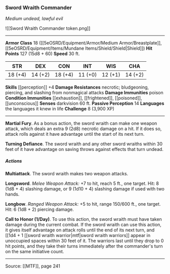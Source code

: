 ### Sword Wraith Commander
_Medium undead, lawful evil_

![[Sword Wraith Commander token.png]]




---

**Armor Class** 18 ([[5eOSRD/Equipment/Armor/Medium Armor/Breastplate]], [[5eOSRD/Equipment/Items/Mundane Items/Shield/Shield|Shield]])
**Hit Points** 127 (15d8 + 60)
**Speed** 30 ft.

| STR     | DEX     | CON     | INT     | WIS     | CHA     |
|---------|---------|---------|---------|---------|---------|
| 18 (+4) | 14 (+2) | 18 (+4) | 11 (+0) | 12 (+1) | 14 (+2) |

**Skills** [[perception]] +4
**Damage Resistances** necrotic; bludgeoning, piercing, and slashing from nonmagical attacks
**Damage Immunities** poison
**Condition Immunities** [[exhaustion]], [[frightened]], [[poisoned]], [[unconscious]]
**Senses** darkvision 60 ft.
**Passive Perception** 14
**Languages** the languages it knew in life
**Challenge** 8 (3,900 XP)

---

**Martial Fury**. As a bonus action, the sword wraith can make one weapon attack, which deals an extra 9 (2d8) necrotic damage on a hit. If it does so, attack rolls against it have advantage until the start of its next turn.

**Turning Defiance**. The sword wraith and any other sword wraiths within 30 feet of it have advantage on saving throws against effects that turn undead.

##### Actions
**Multiattack**. The sword wraith makes two weapon attacks.

**Longsword**. _Melee Weapon Attack:_ +7 to hit, reach 5 ft., one target. Hit: 8 (1d8 + 4) slashing damage, or 9 (1d10 + 4) slashing damage if used with two hands.

**Longbow**. _Ranged Weapon Attack:_ +5 to hit, range 150/600 ft., one target. Hit: 6 (1d8 + 2) piercing damage.

**Call to Honor (1/Day)**. To use this action, the sword wraith must have taken damage during the current combat. If the sword wraith can use this action, it gives itself advantage on attack rolls until the end of its next turn, and [[1d4 + 1 [[sword wraith warrior|mtf|sword wraith warriors]] appear in unoccupied spaces within 30 feet of it. The warriors last until they drop to 0 hit points, and they take their turns immediately after the commander's turn on the same initiative count.


---

Source: [[MTF]], page 241